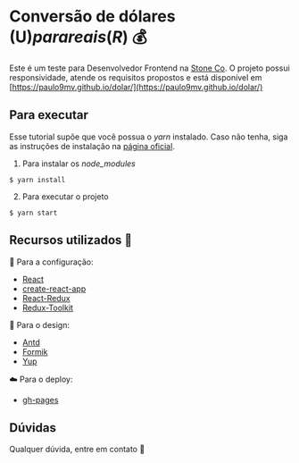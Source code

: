 # Conversão de dólares (U$) para reais (R$) :moneybag:

Este é um teste para Desenvolvedor Frontend na [Stone Co](https://www.stone.co/br/).
O projeto possui responsividade, atende os requisitos propostos e está disponível em [https://paulo9mv.github.io/dolar/](https://paulo9mv.github.io/dolar/)

## Para executar
Esse tutorial supõe que você possua o _yarn_ instalado. Caso não tenha, siga as instruções de instalação na [página oficial](https://classic.yarnpkg.com/pt-BR/docs/install/#windows-stable).

1. Para instalar os _node\_modules_
```
$ yarn install
```

2. Para executar o projeto
```
$ yarn start
```

## Recursos utilizados :paperclip:
:wrench: Para a configuração:
- [React](https://reactjs.org/)
- [create-react-app](https://create-react-app.dev/)
- [React-Redux](https://github.com/reduxjs/react-redux)
- [Redux-Toolkit](https://redux-toolkit.js.org/)

:art: Para o design:
- [Antd](https://ant.design/)
- [Formik](https://formik.org/)
- [Yup](https://github.com/jquense/yup)

:cloud: Para o deploy:
- [gh-pages](https://github.com/tschaub/gh-pages)

## Dúvidas

Qualquer dúvida, entre em contato :email:
